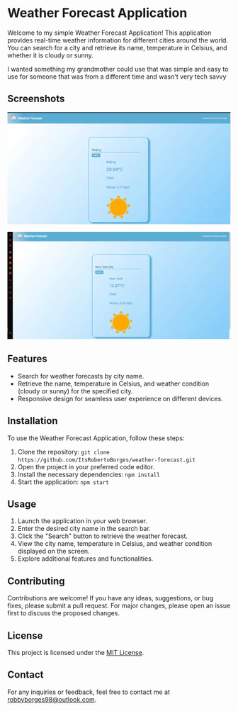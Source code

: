 # Weather Forecast Application

Welcome to my simple Weather Forecast Application! This application provides real-time weather information for different cities around the world. You can search for a city and retrieve its name, temperature in Celsius, and whether it is cloudy or sunny.

I wanted something my grandmother could use that was simple and easy to use for someone that was from a different time and wasn't very tech savvy

## Screenshots

![Screenshot 1](Screenshot-app.png)


![Screenshot 2](Screenshot-app2.png)


## Features

- Search for weather forecasts by city name.
- Retrieve the name, temperature in Celsius, and weather condition (cloudy or sunny) for the specified city.
- Responsive design for seamless user experience on different devices.

## Installation

To use the Weather Forecast Application, follow these steps:

1. Clone the repository: `git clone https://github.com/ItsRobertoBorges/weather-forecast.git`
2. Open the project in your preferred code editor.
3. Install the necessary dependencies: `npm install`
4. Start the application: `npm start`

## Usage

1. Launch the application in your web browser.
2. Enter the desired city name in the search bar.
3. Click the "Search" button to retrieve the weather forecast.
4. View the city name, temperature in Celsius, and weather condition displayed on the screen.
5. Explore additional features and functionalities.

## Contributing

Contributions are welcome! If you have any ideas, suggestions, or bug fixes, please submit a pull request. For major changes, please open an issue first to discuss the proposed changes.

## License

This project is licensed under the [MIT License](LICENSE).

## Contact

For any inquiries or feedback, feel free to contact me at robbyborges98@outlook.com.
